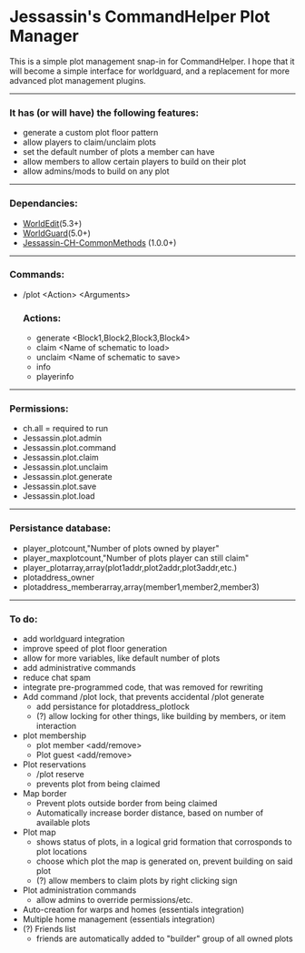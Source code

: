 # **Jessassin's CommandHelper Plot Manager**

This is a simple plot management snap-in for CommandHelper. I hope that it will become a simple interface for worldguard, and a replacement for more advanced plot management plugins.

***

### It has (or will have) the following features:
* generate a custom plot floor pattern
* allow players to claim/unclaim plots
* set the default number of plots a member can have
* allow members to allow certain players to build on their plot
* allow admins/mods to build on any plot

***

### Dependancies:
* [WorldEdit](http://dev.bukkit.org/server-mods/worldedit/)(5.3+)
* [WorldGuard](http://dev.bukkit.org/server-mods/worldguard/)(5.0+)
* [Jessassin-CH-CommonMethods](https://github.com/Jessassin/Jessassin-CH-CommonMethods) (1.0.0+)

***

### Commands:
* /plot \<Action\> \<Arguments\>
	### Actions:
	* generate \<Block1,Block2,Block3,Block4\>
	* claim \<Name of schematic to load\>
	* unclaim \<Name of schematic to save\>
	* info
	* playerinfo

***

### Permissions:
* ch.all = required to run
* Jessassin.plot.admin
* Jessassin.plot.command
* Jessassin.plot.claim
* Jessassin.plot.unclaim
* Jessassin.plot.generate
* Jessassin.plot.save
* Jessassin.plot.load

***

### Persistance database:
* player_plotcount,"Number of plots owned by player"
* player_maxplotcount,"Number of plots player can still claim"
* player_plotarray,array(plot1addr,plot2addr,plot3addr,etc.)
* plotaddress_owner
* plotaddress_memberarray,array(member1,member2,member3)

***

### To do:
* add worldguard integration
* improve speed of plot floor generation
* allow for more variables, like default number of plots
* add administrative commands
* reduce chat spam
* integrate pre-programmed code, that was removed for rewriting
* Add command /plot lock, that prevents accidental /plot generate
	* add persistance for plotaddress_plotlock
	* (?) allow locking for other things, like building by members, or item interaction
* plot membership
	* plot member <add/remove>
	* Plot guest <add/remove>
* Plot reservations
	* /plot reserve <reason>
	* prevents plot from being claimed
* Map border
	* Prevent plots outside border from being claimed
	* Automatically increase border distance, based on number of available plots
* Plot map
	* shows status of plots, in a logical grid formation that corrosponds to plot locations
	* choose which plot the map is generated on, prevent building on said plot
	* (?) allow members to claim plots by right clicking sign
* Plot administration commands
	* allow admins to override permissions/etc.
* Auto-creation for warps and homes (essentials integration)
* Multiple home management (essentials integration)
* (?) Friends list
	* friends are automatically added to "builder" group of all owned plots